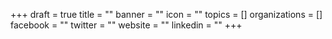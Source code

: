 +++
draft = true
title = ""
banner = ""
icon = ""
topics = []
organizations = []
facebook = ""
twitter = ""
website = ""
linkedin = ""
+++
